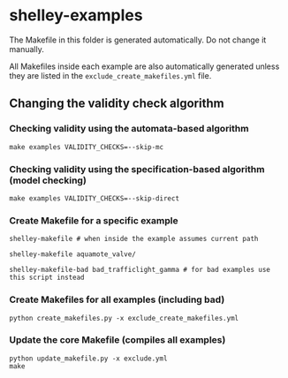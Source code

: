 # shelley-examples

The Makefile in this folder is generated automatically. Do not change it manually.

All Makefiles inside each example are also automatically generated unless they are listed in the 
`exclude_create_makefiles.yml` file.

## Changing the validity check algorithm

### Checking validity using the automata-based algorithm
```
make examples VALIDITY_CHECKS=--skip-mc
```

### Checking validity using the specification-based algorithm (model checking)
```
make examples VALIDITY_CHECKS=--skip-direct
``` 


### Create Makefile for a specific example
```
shelley-makefile # when inside the example assumes current path

shelley-makefile aquamote_valve/

shelley-makefile-bad bad_trafficlight_gamma # for bad examples use this script instead
```

### Create Makefiles for all examples (including bad)  
```
python create_makefiles.py -x exclude_create_makefiles.yml
```

### Update the core Makefile (compiles all examples)
```
python update_makefile.py -x exclude.yml
make
```

